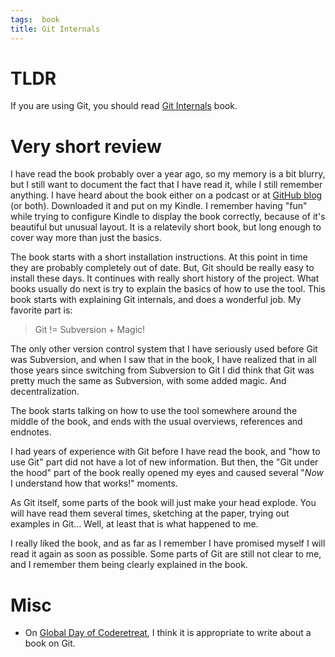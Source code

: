 ```yaml
---
tags:  book
title: Git Internals
---
```

# TLDR

If you are using Git, you should read [Git Internals](https://github.com/pluralsight/git-internals-pdf) book.

# Very short review

I have read the book probably over a year ago, so my memory is a bit blurry, but I still want to document the fact that I have read it, while I still remember anything. I have heard about the book either on a podcast or at [GitHub blog](https://github.com/blog/1640-git-internals-pdf-open-sourced) (or both). Downloaded it and put on my Kindle. I remember having "fun" while trying to configure Kindle to display the book correctly, because of it's beautiful but unusual layout. It is a relatevily short book, but long enough to cover way more than just the basics.

The book starts with a short installation instructions. At this point in time they are probably completely out of date. But, Git should be really easy to install these days. It continues with really short history of the project. What books usually do next is try to explain the basics of how to use the tool. This book starts with explaining Git internals, and does a wonderful job. My favorite part is:

> Git != Subversion + Magic!

The only other version control system that I have seriously used before Git was Subversion, and when I saw that in the book, I have realized that in all those years since switching from Subversion to Git I did think that Git was pretty much the same as Subversion, with some added magic. And decentralization.

The book starts talking on how to use the tool somewhere around the middle of the book, and ends with the usual overviews, references and endnotes.

I had years of experience with Git before I have read the book, and "how to use Git" part did not have a lot of new information. But then, the "Git under the hood" part of the book really opened my eyes and caused several "_Now_ I understand how that works!" moments.

As Git itself, some parts of the book will just make your head explode. You will have read them several times, sketching at the paper, trying out examples in Git... Well, at least that is what happened to me.

I really liked the book, and as far as I remember I have promised myself I will read it again as soon as possible. Some parts of Git are still not clear to me, and I remember them being clearly explained in the book.

# Misc

- On [Global Day of Coderetreat](http://globalday.coderetreat.org/), I think it is appropriate to write about a book on Git.
